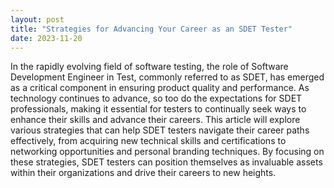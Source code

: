 ```yaml
---
layout: post
title: "Strategies for Advancing Your Career as an SDET Tester"
date: 2023-11-20
---
```


In the rapidly evolving field of software testing, the role of Software Development Engineer in Test, commonly referred to as SDET, has emerged as a critical component in ensuring product quality and performance. As technology continues to advance, so too do the expectations for SDET professionals, making it essential for testers to continually seek ways to enhance their skills and advance their careers. This article will explore various strategies that can help SDET testers navigate their career paths effectively, from acquiring new technical skills and certifications to networking opportunities and personal branding techniques. By focusing on these strategies, SDET testers can position themselves as invaluable assets within their organizations and drive their careers to new heights.
